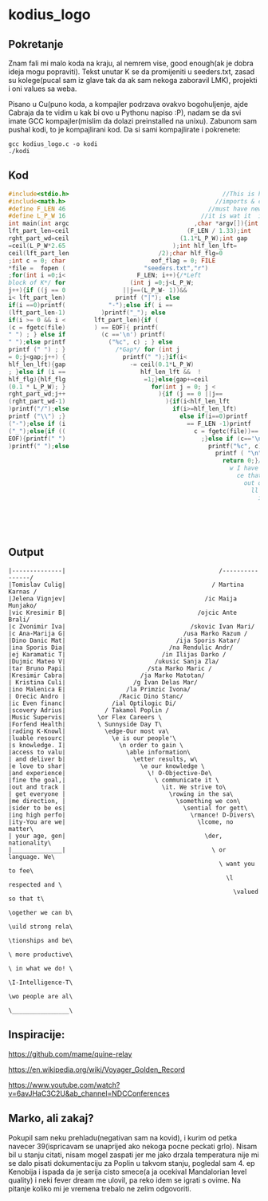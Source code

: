 # kodius_logo

## Pokretanje
Znam fali mi malo koda 
na kraju, al nemrem vise, good enough(ak je dobra ideja mogu popraviti). Tekst unutar K se da promijeniti u seeders.txt, zasad su 
kolege(pucal sam iz glave tak da ak sam nekoga zaboravil
LMK), projekti i oni values sa weba.


Pisano u Cu(puno koda, a kompajler podrzava ovakvo bogohuljenje, ajde Cabraja da te vidim u kak bi ovo u Pythonu napiso :P), nadam se
da svi imate GCC kompajler(mislim da dolazi preinstalled na unixu). 
Zabunom sam pushal kodi, to je kompajlirani kod. Da si sami kompajlirate i pokrenete:

```
gcc kodius_logo.c -o kodi
./kodi
```

## Kod
```C
#include<stdio.h>                                           //This is here cuz
#include<math.h>                                          //imports & consts
#define F_LEN 46                                        //must have newlin
#define L_P_W 16                                      //it is wat it  is
int main(int argc                                   ,char *argv[]){int
lft_part_len=ceil                                 (F_LEN / 1.33);int
rght_part_wd=ceil                               (1.1*L_P_W);int gap
=ceil(L_P_W*2.65                              );int hlf_len_lft=
ceil(lft_part_len                         /2);char hlf_flg=0
;int c = 0; char                        eof_flag = 0; FILE
*file =  fopen (                      "seeders.txt","r")
;for(int i =0;i<                    F_LEN; i++){/*Left
block of K*/ for                  (int j =0;j<L_P_W;
j++){if ((j == 0                ||j==(L_P_W- 1))&&
i< lft_part_len)              printf ("|"); else
if(i ==0)printf(            "-");else if( i ==
(lft_part_len-1)          )printf("_"); else
if(i >= 0 && i <        lft_part_len){if (
(c = fgetc(file)        ) == EOF){ printf(
" ") ; } else if          (c =='\n') printf(
" ");else printf            ("%c", c) ; } else
printf (" ") ; }              /*Gap*/ for (int j
= 0;j<gap;j++) {                printf(" ");}if(i<
hlf_len_lft){gap                  -= ceil(0.1*L_P_W)
; }else if (i ==                     hlf_len_lft &&  !
hlf_flg){hlf_flg                      =1;}else{gap+=ceil
(0.1 * L_P_W); }                        for(int j = 0; j <
rght_part_wd;j++                          ){if (j == 0 ||j== 
(rght_part_wd-1)                            ){if(i<hlf_len_lft
)printf("/");else                             if(i>=hlf_len_lft)
printf ("\\") ;}                                else if(i==0)printf
("-");else if (i                                  == F_LEN -1)printf
("_");else{if ((                                    c = fgetc(file))==
EOF){printf(" ")                                      ;}else if (c=='\n'
)printf(" ");else                                       printf("%c", c);}}
                                                          printf ( "\n") ; }
                                                            return 0;}/*And no
                                                              w I have to announ
                                                                ce that I have run
                                                                  out of code to fi
                                                                    ll in the K,maybe
                                                                      it's a good  thing
                                                                        since we can  fill
                                                                          this part with som
                                                                            e kind of a messag
                                                                              e, viva la kodius*/
```

## Output
```
|--------------|                                           /----------------/
|Tomislav Culig|                                         / Martina Karnas /
|Jelena Vignjev|                                       /ic Maija Munjako/
|vic Kresimir B|                                     /ojcic Ante Brali/
|c Zvonimir Iva|                                   /skovic Ivan Mari/
|c Ana-Marija G|                                 /usa Marko Razum /
|Dino Danic Mat|                               /ija Sporis Katar/
|ina Sporis Dia|                             /na Rendulic Andr/
|ej Karamatic T|                           /in Ilijas Darko /
|Dujmic Mateo V|                         /ukusic Sanja Zla/
|tar Bruno Papi|                       /sta Marko Maric /
|Kresimir Cabra|                     /ja Marko Matotan/
| Kristina Culi|                   /g Ivan Delas Mar/
|ino Malenica E|                 /la Primzic Ivona/
| Orecic Andro |               /Racic Dino Stanc/
|ic Even financ|             /ial Optilogic Di/
|scovery Adrius|           / Takamol Poplin /
|Music Supervis|         \or Flex Careers \
|Forfend Health|         \ Sunnyside Day T\
|rading K-Knowl|           \edge-Our most va\
|luable resourc|             \e is our people'\
|s knowledge. I|               \n order to gain \
|access to valu|                 \able information\
| and deliver b|                   \etter results, w\
|e love to shar|                     \e our knowledge \
|and experience|                       \! O-Objective-De\
|fine the goal,|                         \ communicate it \
|out and track |                           \it. We strive to\
| get everyone |                             \rowing in the sa\
|me direction, |                               \something we con\
|sider to be es|                                 \sential for gett\
|ing high perfo|                                   \rmance! D-Divers\
|ity-You are we|                                     \lcome, no matter\
| your age, gen|                                       \der, nationality\
|______________|                                         \ or language. We\
                                                           \ want you to fee\
                                                             \l respected and \
                                                               \valued so that t\
                                                                 \ogether we can b\
                                                                   \uild strong rela\
                                                                     \tionships and be\
                                                                       \ more productive\
                                                                         \ in what we do! \
                                                                           \I-Intelligence-T\
                                                                             \wo people are al\
                                                                               \________________\
```
## Inspiracije:

https://github.com/mame/quine-relay

https://en.wikipedia.org/wiki/Voyager_Golden_Record

https://www.youtube.com/watch?v=6avJHaC3C2U&ab_channel=NDCConferences

## Marko, ali zakaj?

Pokupil sam neku prehladu(negativan sam na kovid), i kurim od petka navecer 39(ispricavam se unaprijed ako nekoga pocne peckati grlo).
Nisam bil u stanju citati, 
nisam mogel zaspati jer me jako drzala temperatura
nije mi se dalo pisati dokumentaciju za Poplin u takvom stanju, pogledal sam 4. ep Kenobija i ispada 
da je serija cisto smece(a ja ocekival Mandalorian
level quality) i neki fever dream me ulovil, pa reko idem se igrati s ovime. Na pitanje koliko mi je vremena trebalo ne zelim odgovoriti.
